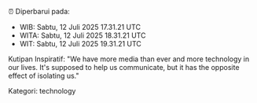 ⏰ Diperbarui pada:
- WIB: Sabtu, 12 Juli 2025 17.31.21 UTC
- WITA: Sabtu, 12 Juli 2025 18.31.21 UTC
- WIT: Sabtu, 12 Juli 2025 19.31.21 UTC

Kutipan Inspiratif:
"We have more media than ever and more technology in our lives. It's supposed to help us communicate, but it has the opposite effect of isolating us."


Kategori: technology

